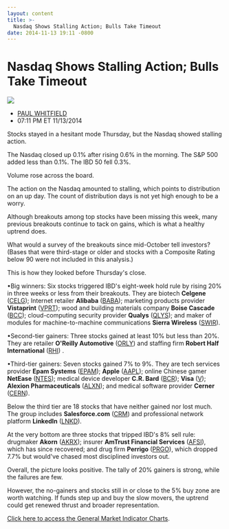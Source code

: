 ```yaml
---
layout: content
title: >-
  Nasdaq Shows Stalling Action; Bulls Take Timeout
date: 2014-11-13 19:11 -0800
---
```



Nasdaq Shows Stalling Action; Bulls Take Timeout
=================================================


![](https://www.investors.com/wp-content/uploads/ibd-migrated-images/MPv_141114_635514903051449334.png)

* [PAUL WHITFIELD](https://www.investors.com/author/whitfieldp/ "Posts by PAUL WHITFIELD")
* 07:11 PM ET 11/13/2014




Stocks stayed in a hesitant mode Thursday, but the Nasdaq showed stalling action.

  

The Nasdaq closed up 0.1% after rising 0.6% in the morning. The S&P 500 added less than 0.1%. The IBD 50 fell 0.3%.

  

Volume rose across the board.

  

The action on the Nasdaq amounted to stalling, which points to distribution on an up day. The count of distribution days is not yet high enough to be a worry.

  

Although breakouts among top stocks have been missing this week, many previous breakouts continue to tack on gains, which is what a healthy uptrend does.

  

What would a survey of the breakouts since mid-October tell investors? (Bases that were third-stage or older and stocks with a Composite Rating below 90 were not included in this analysis.)

  

This is how they looked before Thursday's close. 

  

•Big winners: Six stocks triggered IBD's eight-week hold rule by rising 20% in three weeks or less from their breakouts. They are biotech **Celgene** ([CELG](https://research.investors.com/quote.aspx?symbol=CELG)); Internet retailer **Alibaba** ([BABA](https://research.investors.com/quote.aspx?symbol=BABA)); marketing products provider **Vistaprint** ([VPRT](https://research.investors.com/quote.aspx?symbol=VPRT)); wood and building materials company **Boise Cascade** ([BCC](https://research.investors.com/quote.aspx?symbol=BCC)); cloud-computing security provider **Qualys** ([QLYS](https://research.investors.com/quote.aspx?symbol=QLYS)); and maker of modules for machine-to-machine communications **Sierra Wireless** ([SWIR](https://research.investors.com/quote.aspx?symbol=SWIR)).

  

•Second-tier gainers: Three stocks gained at least 10% but less than 20%. They are retailer **O'Reilly Automotive** ([ORLY](https://research.investors.com/quote.aspx?symbol=ORLY)) and staffing firm **Robert Half International** ([RHI](https://research.investors.com/quote.aspx?symbol=RHI)) .

  

•Third-tier gainers: Seven stocks gained 7% to 9%. They are tech services provider **Epam Systems** ([EPAM](https://research.investors.com/quote.aspx?symbol=EPAM)); **Apple** ([AAPL](https://research.investors.com/quote.aspx?symbol=AAPL)); online Chinese gamer **NetEase** ([NTES](https://research.investors.com/quote.aspx?symbol=NTES)); medical device developer **C.R. Bard** ([BCR](https://research.investors.com/quote.aspx?symbol=BCR)); **Visa** ([V](https://research.investors.com/quote.aspx?symbol=V)); **Alexion Pharmaceuticals** ([ALXN](https://research.investors.com/quote.aspx?symbol=ALXN)); and medical software provider **Cerner** ([CERN](https://research.investors.com/quote.aspx?symbol=CERN)).

  

Below the third tier are 18 stocks that have neither gained nor lost much. The group includes **Salesforce.com** ([CRM](https://research.investors.com/quote.aspx?symbol=CRM)) and professional network platform **LinkedIn** ([LNKD](https://research.investors.com/quote.aspx?symbol=LNKD)).

  

At the very bottom are three stocks that tripped IBD's 8% sell rule: drugmaker **Akorn** ([AKRX](https://research.investors.com/quote.aspx?symbol=AKRX)); insurer **AmTrust Financial Services** ([AFSI](https://research.investors.com/quote.aspx?symbol=AFSI)), which has since recovered; and drug firm **Perrigo** ([PRGO](https://research.investors.com/quote.aspx?symbol=PRGO)), which dropped 7.7% but would've chased most disciplined investors out.

  

Overall, the picture looks positive. The tally of 20% gainers is strong, while the failures are few.

  

However, the no-gainers and stocks still in or close to the 5% buy zone are worth watching. If funds step up and buy the slow movers, the uptrend could get renewed thrust and broader representation.


[Click here to access the General Market Indicator Charts](https://www.investors.com/pdf/GMI_111414.pdf).




